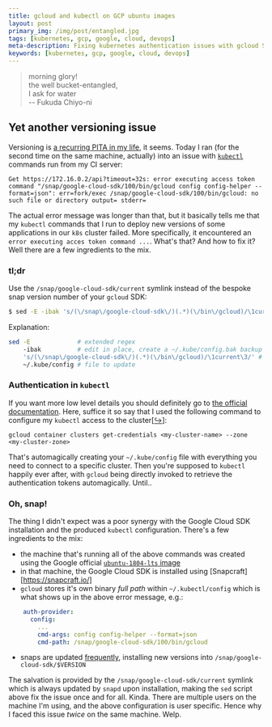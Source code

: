 ```yaml
---
title: gcloud and kubectl on GCP ubuntu images
layout: post
primary_img: /img/post/entangled.jpg
tags: [kubernetes, gcp, google, cloud, devops]
meta-description: Fixing kubernetes authentication issues with gcloud SDK
keywords: [kubernetes, gcp, google, cloud, devops]
---
```


> morning glory!<br />
> the well bucket-entangled,<br />
> I ask for water<br />
> -- Fukuda Chiyo-ni

## Yet another versioning issue

Versioning is [a recurring PITA in my life][old-article], it seems. Today I ran (for the second time on the same machine, actually) into an issue with [`kubectl`][kubectl] commands run from my CI server:

    Get https://172.16.0.2/api?timeout=32s: error executing access token command "/snap/google-cloud-sdk/100/bin/gcloud config config-helper --format=json": err=fork/exec /snap/google-cloud-sdk/100/bin/gcloud: no such file or directory output= stderr=

The actual error message was longer than that, but it basically tells me that my `kubectl` commands that I run to deploy new versions of some applications in our `k8s` cluster failed. More
specifically, it encountered an `error executing acces token command ...`. What's that? And how to fix it? Well there are a few ingredients to the mix.

### tl;dr

Use the `/snap/google-cloud-sdk/current` symlink instead of the bespoke snap version number of your `gcloud` SDK:

```sh
$ sed -E -ibak 's/(\/snap\/google-cloud-sdk\/)(.*)(\/bin\/gcloud)/\1current\3/' ~/.kube/config
```

Explanation:

```sh
sed -E             # extended regex
    -ibak          # edit in place, create a ~/.kube/config.bak backup file
    's/(\/snap\/google-cloud-sdk\/)(.*)(\/bin\/gcloud)/\1current\3/' # replace the version number with `current`
    ~/.kube/config # file to update
```

### Authentication in `kubectl`

If you want more low level details you should definitely go to [the official documentation][kube-auth]. Here, suffice it so say that I used the following command to configure my `kubectl` access to
the cluster[[↪][gcloud-get-cred]]:

    gcloud container clusters get-credentials <my-cluster-name> --zone <my-cluster-zone>

That's automagically creating your `~/.kube/config` file with everything you need to connect to a specific cluster. Then you're supposed to `kubectl` happily ever after, with `gcloud` being directly
invoked to retrieve the authentication tokens automagically. Until..

### Oh, snap!

The thing I didn't expect was a poor synergy with the Google Cloud SDK installation and the produced `kubectl` configuration. There's a few ingredients to the mix:

- the machine that's running all of the above commands was created using the Google official [`ubuntu-1804-lts` image][ubuntu-image]
- in that machine, the Google Cloud SDK is installed using [Snapcraft][https://snapcraft.io/]
- `gcloud` stores it's own binary *full path* within `~/.kubectl/config` which is what shows up in the above error message, e.g.:

```yaml
    auth-provider:
      config:
        ...
        cmd-args: config config-helper --format=json
        cmd-path: /snap/google-cloud-sdk/100/bin/gcloud

```
- snaps are updated [frequently][snap-up], installing new versions into `/snap/google-cloud-sdk/$VERSION`

The salvation is provided by the `/snap/google-cloud-sdk/current` symlink which is always updated by `snapd` upon installation, making the `sed` script above fix the issue once and for
all. Kinda. There are multiple users on the machine I'm using, and the above configuration is user specific. Hence why I faced this issue *twice* on the same machine. Welp.


[kubectl]: https://kubernetes.io/docs/tasks/tools/install-kubectl/
[kube-auth]: https://kubernetes.io/docs/reference/access-authn-authz/authentication/
[old-article]: /2018/05/28/a-tale-of-emacs-clojure-and-pinned-packages/
[gcloud-get-cred]: https://cloud.google.com/sdk/gcloud/reference/container/clusters/get-credentials
[ubuntu-image]: https://cloud.google.com/compute/docs/images#os-compute-support
[snap-up]: https://snapcraft.io/docs/keeping-snaps-up-to-date

